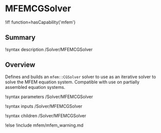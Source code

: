 # MFEMCGSolver

!if! function=hasCapability('mfem')

## Summary

!syntax description /Solver/MFEMCGSolver

## Overview

Defines and builds an `mfem::CGSolver` solver to use as an iterative solver to solve the MFEM
equation system. Compatible with use on partially assembled equation systems.

!syntax parameters /Solver/MFEMCGSolver

!syntax inputs /Solver/MFEMCGSolver

!syntax children /Solver/MFEMCGSolver

!else
!include mfem/mfem_warning.md
